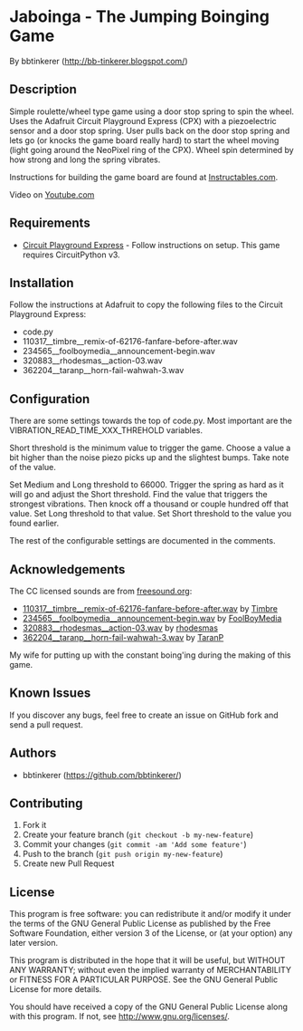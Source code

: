 # Jaboinga - The Jumping Boinging Game

By bbtinkerer (<http://bb-tinkerer.blogspot.com/>)

## Description

Simple roulette/wheel type game using a door stop spring to spin the wheel. Uses the Adafruit Circuit Playground Express (CPX) with a piezoelectric sensor and a door stop spring. User pulls back on the door stop spring and lets go (or knocks the game board really hard) to start the wheel moving (light going around the NeoPixel ring of the CPX). Wheel spin determined by how strong and long the spring vibrates.

Instructions for building the game board are found at [Instructables.com](https://www.instructables.com/id/Jumboinga-the-Jumping-Boinging-Game).

Video on [Youtube.com](https://youtu.be/6GT_mvp9cMk)

## Requirements

* [Circuit Playground Express](https://learn.adafruit.com/adafruit-circuit-playground-express?view=all) - Follow instructions on setup. This game requires CircuitPython v3.

## Installation

Follow the instructions at Adafruit to copy the following files to the Circuit Playground Express:

* code.py
* 110317__timbre__remix-of-62176-fanfare-before-after.wav
* 234565__foolboymedia__announcement-begin.wav
* 320883__rhodesmas__action-03.wav
* 362204__taranp__horn-fail-wahwah-3.wav

## Configuration

There are some settings towards the top of code.py. Most important are the VIBRATION_READ_TIME_XXX_THREHOLD variables.
 
Short threshold is the minimum value to trigger the game. Choose a value a bit higher than the noise piezo picks up and the slightest bumps. Take note of the value.

Set Medium and Long threshold to 66000. Trigger the spring as hard as it will go and adjust the Short threshold. Find the value that triggers the strongest vibrations. Then knock off a thousand or couple hundred off that value. Set Long threshold to that value. Set Short threshold to the value you found earlier.

The rest of the configurable settings are documented in the comments.

## Acknowledgements

The CC licensed sounds are from [freesound.org](https://freesound.org):

* [110317__timbre__remix-of-62176-fanfare-before-after.wav](https://freesound.org/people/Timbre/sounds/110317/) by [Timbre](https://freesound.org/people/Timbre/)
* [234565__foolboymedia__announcement-begin.wav](https://freesound.org/people/FoolBoyMedia/sounds/234565/) by [FoolBoyMedia](https://freesound.org/people/FoolBoyMedia/)
* [320883__rhodesmas__action-03.wav](https://freesound.org/people/rhodesmas/sounds/320883/) by [rhodesmas](https://freesound.org/people/rhodesmas/)
* [362204__taranp__horn-fail-wahwah-3.wav](https://freesound.org/people/TaranP/sounds/362204/) by [TaranP](https://freesound.org/people/TaranP/)

My wife for putting up with the constant boing'ing during the making of this game.

## Known Issues

If you discover any bugs, feel free to create an issue on GitHub fork and
send a pull request.


## Authors

* bbtinkerer (https://github.com/bbtinkerer/)


## Contributing

1. Fork it
2. Create your feature branch (`git checkout -b my-new-feature`)
3. Commit your changes (`git commit -am 'Add some feature'`)
4. Push to the branch (`git push origin my-new-feature`)
5. Create new Pull Request


## License

This program is free software: you can redistribute it and/or modify it under the terms of the GNU General Public License as published by the Free Software Foundation, either version 3 of the License, or (at your option) any later version.

This program is distributed in the hope that it will be useful, but WITHOUT ANY WARRANTY; without even the implied warranty of MERCHANTABILITY or FITNESS FOR A PARTICULAR PURPOSE.  See the GNU General Public License for more details.

You should have received a copy of the GNU General Public License along with this program.  If not, see <http://www.gnu.org/licenses/>.